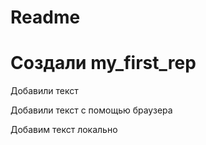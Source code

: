 # Readme

# Создали my_first_rep

Добавили текст

Добавили текст с помощью браузера

Добавим текст локально

